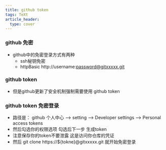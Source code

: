 ```yaml
---
title: github token
tags: TeXt
article_header:
  type: cover
---
```


### github 免密
- github中的免密登录方式有两种
   - ssh秘钥免密
   - httpBasic http://username:password@gitxxxxx.git

### github token
- 但是github更新了安全机制强制需要使用 github token

### github token 免密登录
   - 路径是： github 个人中心 --> setting --> Developer settings --> Personal access tokens
   - 然后勾选你的权限选项 勾选后下一步 生成token
   - 注意保存你的token不要泄露  这是访问你仓库的凭证
   - 然后 git clone https://${tokne}@gitxxxxx.git 就开始免密登录


<!--more-->
